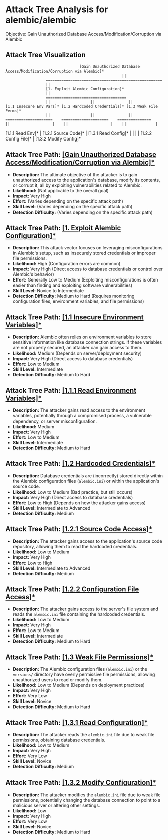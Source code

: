 # Attack Tree Analysis for alembic/alembic

Objective: Gain Unauthorized Database Access/Modification/Corruption via Alembic

## Attack Tree Visualization

                                     [Gain Unauthorized Database Access/Modification/Corruption via Alembic]*
                                                        ||
                      ====================================================
                      ||
                      [1. Exploit Alembic Configuration]*
                      ||
                      ====================================
                      ||                  ||               ||
    [1.1 Insecure Env Vars]* [1.2 Hardcoded Credentials]* [1.3 Weak File Perms]*
                      ||                  ||               ||
    =====================    =====================    ===============
    ||                   |    ||                   |    ||             |
[1.1.1 Read Env]*      |    [1.2.1 Source Code]*   |    [1.3.1 Read Config]*
                      |                        |                        |
                      |    [1.2.2 Config File]*   |    [1.3.2 Modify Config]*


## Attack Tree Path: [[Gain Unauthorized Database Access/Modification/Corruption via Alembic]*](./attack_tree_paths/_gain_unauthorized_database_accessmodificationcorruption_via_alembic_.md)

*   **Description:** The ultimate objective of the attacker is to gain unauthorized access to the application's database, modify its contents, or corrupt it, all by exploiting vulnerabilities related to Alembic.
*   **Likelihood:** (Not applicable to the overall goal)
*   **Impact:** Very High
*   **Effort:** (Varies depending on the specific attack path)
*   **Skill Level:** (Varies depending on the specific attack path)
*   **Detection Difficulty:** (Varies depending on the specific attack path)

## Attack Tree Path: [[1. Exploit Alembic Configuration]*](./attack_tree_paths/_1__exploit_alembic_configuration_.md)

*   **Description:** This attack vector focuses on leveraging misconfigurations in Alembic's setup, such as insecurely stored credentials or improper file permissions.
*   **Likelihood:** High (Configuration errors are common)
*   **Impact:** Very High (Direct access to database credentials or control over Alembic's behavior)
*   **Effort:** Generally Low to Medium (Exploiting misconfigurations is often easier than finding and exploiting software vulnerabilities)
*   **Skill Level:** Novice to Intermediate
*   **Detection Difficulty:** Medium to Hard (Requires monitoring configuration files, environment variables, and file permissions)

## Attack Tree Path: [[1.1 Insecure Environment Variables]*](./attack_tree_paths/_1_1_insecure_environment_variables_.md)

*   **Description:** Alembic often relies on environment variables to store sensitive information like database connection strings.  If these variables are not properly secured, an attacker can gain access to them.
*   **Likelihood:** Medium (Depends on server/deployment security)
*   **Impact:** Very High (Direct access to database credentials)
*   **Effort:** Low to Medium
*   **Skill Level:** Intermediate
*   **Detection Difficulty:** Medium to Hard

## Attack Tree Path: [[1.1.1 Read Environment Variables]*](./attack_tree_paths/_1_1_1_read_environment_variables_.md)

*   **Description:** The attacker gains read access to the environment variables, potentially through a compromised process, a vulnerable dependency, or server misconfiguration.
*   **Likelihood:** Medium
*   **Impact:** Very High
*   **Effort:** Low to Medium
*   **Skill Level:** Intermediate
*   **Detection Difficulty:** Medium to Hard

## Attack Tree Path: [[1.2 Hardcoded Credentials]*](./attack_tree_paths/_1_2_hardcoded_credentials_.md)

*   **Description:** Database credentials are (incorrectly) stored directly within the Alembic configuration files (`alembic.ini`) or within the application's source code.
*   **Likelihood:** Low to Medium (Bad practice, but still occurs)
*   **Impact:** Very High (Direct access to database credentials)
*   **Effort:** Low to High (Depends on how the attacker gains access)
*   **Skill Level:** Intermediate to Advanced
*   **Detection Difficulty:** Medium

## Attack Tree Path: [[1.2.1 Source Code Access]*](./attack_tree_paths/_1_2_1_source_code_access_.md)

*   **Description:** The attacker gains access to the application's source code repository, allowing them to read the hardcoded credentials.
*   **Likelihood:** Low to Medium
*   **Impact:** Very High
*   **Effort:** Low to High
*   **Skill Level:** Intermediate to Advanced
*   **Detection Difficulty:** Medium

## Attack Tree Path: [[1.2.2 Configuration File Access]*](./attack_tree_paths/_1_2_2_configuration_file_access_.md)

*   **Description:** The attacker gains access to the server's file system and reads the `alembic.ini` file containing the hardcoded credentials.
*   **Likelihood:** Low to Medium
*   **Impact:** Very High
*   **Effort:** Low to Medium
*   **Skill Level:** Intermediate
*   **Detection Difficulty:** Medium to Hard

## Attack Tree Path: [[1.3 Weak File Permissions]*](./attack_tree_paths/_1_3_weak_file_permissions_.md)

*   **Description:** The Alembic configuration files (`alembic.ini`) or the `versions/` directory have overly permissive file permissions, allowing unauthorized users to read or modify them.
*   **Likelihood:** Low to Medium (Depends on deployment practices)
*   **Impact:** Very High
*   **Effort:** Very Low
*   **Skill Level:** Novice
*   **Detection Difficulty:** Medium to Hard

## Attack Tree Path: [[1.3.1 Read Configuration]*](./attack_tree_paths/_1_3_1_read_configuration_.md)

*   **Description:** The attacker reads the `alembic.ini` file due to weak file permissions, obtaining database credentials.
*   **Likelihood:** Low to Medium
*   **Impact:** Very High
*   **Effort:** Very Low
*   **Skill Level:** Novice
*   **Detection Difficulty:** Medium

## Attack Tree Path: [[1.3.2 Modify Configuration]*](./attack_tree_paths/_1_3_2_modify_configuration_.md)

*   **Description:** The attacker modifies the `alembic.ini` file due to weak file permissions, potentially changing the database connection to point to a malicious server or altering other settings.
*   **Likelihood:** Low
*   **Impact:** Very High
*   **Effort:** Very Low
*   **Skill Level:** Novice
*   **Detection Difficulty:** Medium to Hard

